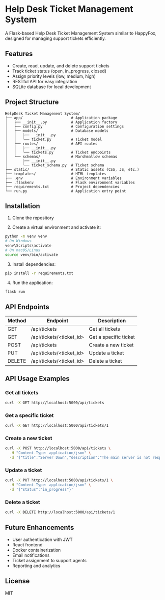 # Help Desk Ticket Management System

A Flask-based Help Desk Ticket Management System similar to HappyFox, designed for managing support tickets efficiently.

## Features

- Create, read, update, and delete support tickets
- Track ticket status (open, in_progress, closed)
- Assign priority levels (low, medium, high)
- RESTful API for easy integration
- SQLite database for local development

## Project Structure

```
HelpDesk Ticket Management System/
├── app/                      # Application package
│   ├── __init__.py           # Application factory
│   ├── config.py             # Configuration settings
│   ├── models/               # Database models
│   │   ├── __init__.py
│   │   └── ticket.py         # Ticket model
│   ├── routes/               # API routes
│   │   ├── __init__.py
│   │   └── tickets.py        # Ticket endpoints
│   └── schemas/              # Marshmallow schemas
│       ├── __init__.py
│       └── ticket_schema.py  # Ticket schema
├── static/                   # Static assets (CSS, JS, etc.)
├── templates/                # HTML templates
├── .env                      # Environment variables
├── .flaskenv                 # Flask environment variables
├── requirements.txt          # Project dependencies
└── run.py                    # Application entry point
```

## Installation

1. Clone the repository

2. Create a virtual environment and activate it:

```bash
python -m venv venv
# On Windows
venv\Scripts\activate
# On macOS/Linux
source venv/bin/activate
```

3. Install dependencies:

```bash
pip install -r requirements.txt
```

4. Run the application:

```bash
flask run
```

## API Endpoints

| Method | Endpoint | Description |
|--------|----------|-------------|
| GET | /api/tickets | Get all tickets |
| GET | /api/tickets/<ticket_id> | Get a specific ticket |
| POST | /api/tickets | Create a new ticket |
| PUT | /api/tickets/<ticket_id> | Update a ticket |
| DELETE | /api/tickets/<ticket_id> | Delete a ticket |

## API Usage Examples

### Get all tickets

```bash
curl -X GET http://localhost:5000/api/tickets
```

### Get a specific ticket

```bash
curl -X GET http://localhost:5000/api/tickets/1
```

### Create a new ticket

```bash
curl -X POST http://localhost:5000/api/tickets \
  -H "Content-Type: application/json" \
  -d '{"title":"Server Down","description":"The main server is not responding","status":"open","priority":"high"}'
```

### Update a ticket

```bash
curl -X PUT http://localhost:5000/api/tickets/1 \
  -H "Content-Type: application/json" \
  -d '{"status":"in_progress"}'
```

### Delete a ticket

```bash
curl -X DELETE http://localhost:5000/api/tickets/1
```

## Future Enhancements

- User authentication with JWT
- React frontend
- Docker containerization
- Email notifications
- Ticket assignment to support agents
- Reporting and analytics

## License

MIT
